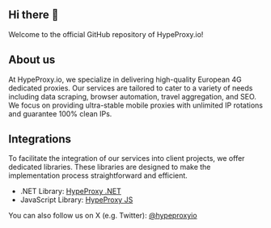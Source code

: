 ## Hi there 👋

Welcome to the official GitHub repository of HypeProxy.io!

## About us

At HypeProxy.io, we specialize in delivering high-quality European 4G dedicated proxies. Our services are tailored to cater to a variety of needs including data scraping, browser automation, travel aggregation, and SEO. We focus on providing ultra-stable mobile proxies with unlimited IP rotations and guarantee 100% clean IPs.

## Integrations

To facilitate the integration of our services into client projects, we offer dedicated libraries. These libraries are designed to make the implementation process straightforward and efficient.

- .NET Library: [HypeProxy .NET](https://github.com/hypeproxy/hypeproxy-dotnet)
- JavaScript Library: [HypeProxy JS](https://github.com/hypeproxy/hypeproxy-js)

You can also follow us on X (e.g. Twitter): [@hypeproxyio](https://twitter.com/hypeproxyio)
